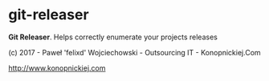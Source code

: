 # git-releaser

**Git Releaser**. Helps correctly enumerate your projects releases

(c) 2017 - Paweł 'felixd' Wojciechowski - Outsourcing IT - Konopnickiej.Com

http://www.konopnickiej.com
